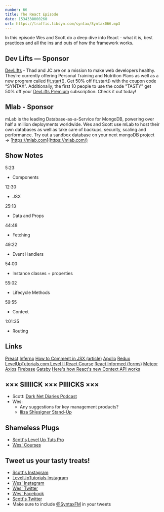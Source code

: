 ```yaml
---
number: 66
title: The React Episode
date: 1534338000260
url: https://traffic.libsyn.com/syntax/Syntax066.mp3
---
```


In this episode Wes and Scott do a deep dive into React - what it is, best practices and all the ins and outs of how the framework works.

## Dev Lifts — Sponsor

[DevLifts](https://devlifts.io/) - Thad and JC are on a mission to make web developers healthy. They’re currently offering Personal Training and Nutrition Plans as well as a new program called [fit.start()](https://devlifts.io/join/fitStart). Get 50% off fit.start() with the coupon code “SYNTAX”. Additionally, the first 10 people to use the code "TASTY" get 50% off your [DevLifts Premium](https://devlifts.io/join/premium) subscription. Check it out today! 

## Mlab - Sponsor

mLab is the leading Database-as-a-Service for MongoDB, powering over half a million deployments worldwide. Wes and Scott use mLab to host their own databases as well as take care of backups, security, scaling and performance. Try out a sandbox database on your next mongoDB project → [https://mlab.com](https://mlab.com/)

## Show Notes

5:23

* Components

12:30

* JSX

25:13

* Data and Props

44:48

* Fetching

49:22

* Event Handlers

54:00

- Instance classes + properties

55:02

* Lifecycle Methods

59:55

* Context

1:01:35

* Routing

## Links

[Preact](https://preactjs.com/)
[Inferno](https://infernojs.org/)
[How to Comment in JSX (article)](https://wesbos.com/react-jsx-comments/)
[Apollo](https://www.apollographql.com/)
[Redux](https://redux.js.org/)
[LevelUpTutorials.com Level II React Course](https://www.leveluptutorials.com/tutorials/level-2-react)
[React Informed (forms)](https://www.npmjs.com/package/informed)
[Meteor](https://www.meteor.com/)
[Axios](https://www.npmjs.com/package/axios)
[Firebase](https://firebase.google.com/)
[Gatsby](https://www.gatsbyjs.org/)
[Here's how React's new Context API works](https://youtu.be/XLJN4JfniH4)

## ××× SIIIIICK ××× PIIIICKS ×××

* Scott: [Dark Net Diaries Podcast](https://darknetdiaries.com/)
* Wes: 
  * Any suggestions for key management products?
  * [Iliza Shlesigner Stand-Up](https://www.netflix.com/title/80213658)

## Shameless Plugs

* [Scott's Level Up Tuts Pro](https://LevelUpTutorials.com/pro)
* [Wes' Courses](https://wesbos.com/courses)

## Tweet us your tasty treats!

* [Scott's Instagram](https://www.instagram.com/stolinski/)
* [LevelUpTutorials Instagram](https://www.instagram.com/LevelUpTutorials/)
* [Wes' Instagram](https://www.instagram.com/wesbos/)
* [Wes' Twitter](https://twitter.com/wesbos)
* [Wes' Facebook](https://www.facebook.com/wesbos.developer)
* [Scott's Twitter](https://twitter.com/stolinski)
* Make sure to include [@SyntaxFM](https://twitter.com/SyntaxFM) in your tweets
